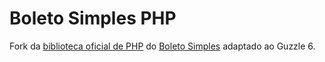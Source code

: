 # Boleto Simples PHP

Fork da [biblioteca oficial de PHP](https://github.com/BoletoSimples/boletosimples-php) do [Boleto Simples](http://boletosimples.com.br) adaptado ao Guzzle 6.